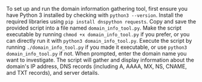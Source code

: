 To set up and run the domain information gathering tool, first ensure you have Python 3 installed by checking with `python3 --version`. Install the required libraries using `pip install dnspython requests`. Copy and save the provided script into a file named `domain_info_tool.py`. Make the script executable by running `chmod +x domain_info_tool.py` if you prefer, or you can directly run it with `python3 domain_info_tool.py`. Execute the script by running `./domain_info_tool.py` if you made it executable, or use `python3 domain_info_tool.py` if not. When prompted, enter the domain name you want to investigate. The script will gather and display information about the domain's IP address, DNS records (including A, AAAA, MX, NS, CNAME, and TXT records), and server details.
